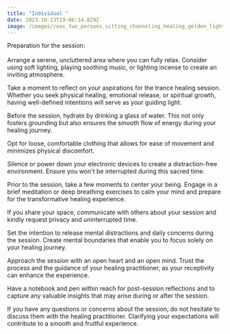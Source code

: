 ```yaml
---
title: "Individual "
date: 2023-10-13T19:06:14.829Z
image: /images/roos_two_persons_sitting_channeling_healing_golden_light_c4ba8935-207a-4d9c-80f3-0b811e399004.png
---
```

Preparation for the session:\
\
Arrange a serene, uncluttered area where you can fully relax. Consider using soft lighting, playing soothing music, or lighting incense to create an inviting atmosphere.

Take a moment to reflect on your aspirations for the trance healing session. Whether you seek physical healing, emotional release, or spiritual growth, having well-defined intentions will serve as your guiding light.

Before the session, hydrate by drinking a glass of water. This not only fosters grounding but also ensures the smooth flow of energy during your healing journey.

Opt for loose, comfortable clothing that allows for ease of movement and minimizes physical discomfort.

Silence or power down your electronic devices to create a distraction-free environment. Ensure you won't be interrupted during this sacred time.

Prior to the session, take a few moments to center your being. Engage in a brief meditation or deep breathing exercises to calm your mind and prepare for the transformative healing experience.

If you share your space, communicate with others about your session and kindly request privacy and uninterrupted time.

Set the intention to release mental distractions and daily concerns during the session. Create mental boundaries that enable you to focus solely on your healing journey.

Approach the session with an open heart and an open mind. Trust the process and the guidance of your healing practitioner, as your receptivity can enhance the experience.

Have a notebook and pen within reach for post-session reflections and to capture any valuable insights that may arise during or after the session.

If you have any questions or concerns about the session, do not hesitate to discuss them with the healing practitioner. Clarifying your expectations will contribute to a smooth and fruitful experience.